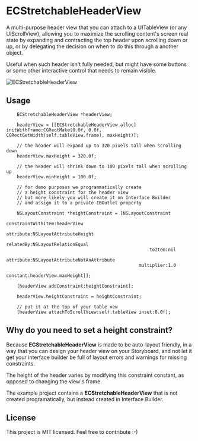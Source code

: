 ECStretchableHeaderView
=======================

A multi-purpose header view that you can attach to a UITableView (or any UIScrollView), allowing you to maximize the scrolling content's screen real state by expanding and contracting the top header upon scrolling down or up, or by delegating the decision on when to do this through a another object.

Useful when such header isn't fully needed, but might have some buttons or some other interactive control that needs to remain visible.

![ECStretchableHeaderView](http://i.imgur.com/RCqO0O9.gif)

## Usage

```objc
	ECStretchableHeaderView *headerView;

    headerView = [[ECStretchableHeaderView alloc] initWithFrame:CGRectMake(0.0f, 0.0f, CGRectGetWidth(self.tableView.frame), maxHeight)];

	// the header will expand up to 320 pixels tall when scrolling down
	headerView.maxHeight = 320.0f;

	// the header will shrink down to 100 pixels tall when scrolling up
    headerView.minHeight = 100.0f;

    // for demo purposes we programmatically create
    // a height constraint for the header view 
    // but more likely you will create it on Interface Builder 
    // and assign it to a private IBOutlet property

	NSLayoutConstraint *heightConstraint = [NSLayoutConstraint
                                                   constraintWithItem:headerView
                                                   attribute:NSLayoutAttributeHeight
                                                   relatedBy:NSLayoutRelationEqual
                                                      toItem:nil
                                                   attribute:NSLayoutAttributeNotAnAttribute
                                                  multiplier:1.0
                                                    constant:headerView.maxHeight]];

    [headerView addConstraint:heightConstraint];

    headerView.heightConstraint = heightConstraint;

    // put it at the top of your table vew
    [headerView attachToScrollView:self.tableView inset:0.0f];
```

## Why do you need to set a height constraint?

Because **ECStretchableHeaderView** is made to be auto-layout friendly, in a way that you can design your header view on your Storyboard, and not let it get your interface builder be full of layout errors and warnings for missing constraints.

The height of the header varies by modifying this constraint constant, as opposed to changing the view's frame.

The example project contains a **ECStretchableHeaderView** that is not created programatically, but instead created in Interface Builder.

## License

This project is MIT licensed. Feel free to contribute :-)
